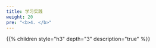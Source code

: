 ```yaml
---
title: 学习实践
weight: 20
pre: "<b>4. </b>"
---
```


{{% children style="h3" depth="3" description="true" %}}
